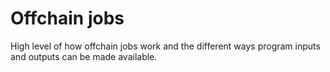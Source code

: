 # Offchain jobs

High level of how offchain jobs work and the different ways program inputs and outputs can be made available.